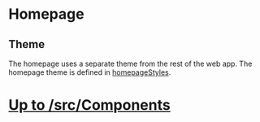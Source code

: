 # Homepage

## Theme

The homepage uses a separate theme from the rest of the web app. The homepage theme is defined in [homepageStyles](homepageStyles.js).



# [Up to /src/Components](../components-doc.md)
